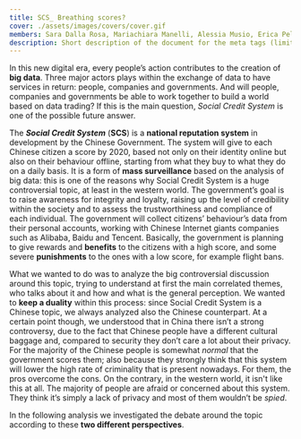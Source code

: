 ```yaml
---
title: SCS_ Breathing scores?
cover: ./assets/images/covers/cover.gif
members: Sara Dalla Rosa, Mariachiara Manelli, Alessia Musio, Erica Pellegatta, Camilla Pilotto, Yi Wang
description: Short description of the document for the meta tags (limit to 150 characters, longer will be cut by search engines)
---
```

In this new digital era, every people’s action contributes to the creation of <strong>big data</strong>. Three major actors plays within the exchange of data to have services in return: people, companies and governments.
And will people, companies and governments be able to work together to build a world based on data trading?
If this is the main question, <i>Social Credit System</i> is one of the possible future answer.

The <i><strong>Social Credit System</strong></i> (<strong>SCS</strong>) is a <strong>national reputation system</strong> in development by the Chinese Government. The system will give to each Chinese citizen a score by 2020, based not only on their identity online but also on their behaviour offline, starting from what they buy to what they do on a daily basis. It is a form of <strong>mass surveillance</strong> based on the analysis of big data: this is one of the reasons why Social Credit System is a huge controversial topic, at least in the western world.
The government’s goal is to raise awareness for integrity and loyalty, raising up the level of credibility within the society and to assess the trustworthiness and compliance of each individual. The government will collect citizens’ behaviour’s data from their personal accounts, working with Chinese Internet giants companies such as Alibaba, Baidu and Tencent.
Basically, the government is planning to give rewards and <strong>benefits</strong> to the citizens with a high score, and some severe <strong>punishments</strong> to the ones with a low score, for example flight bans.

What we wanted to do was to analyze the big controversial discussion around this topic, trying to understand at first the main correlated themes, who talks about it and how and what is the general perception. 
We wanted to <strong>keep a duality</strong> within this process: since Social Credit System is a Chinese topic, we always analyzed also the Chinese counterpart. At a certain point though, we understood that in China there isn’t a strong controversy, due to the fact that Chinese people have a different cultural baggage and, compared to security they don’t care a lot about their privacy. For the majority of the Chinese people is somewhat <i>normal</i> that the government scores them; also because they strongly think that this system will lower the high rate of criminality that is present nowadays. For them, the pros overcome the cons.
On the contrary, in the western world, it isn't like this at all. The majority of people are afraid or concerned about this system. They think it’s simply a lack of privacy and most of them wouldn’t be <i>spied</i>.

In the following analysis we investigated the debate around the topic according to these <strong>two different perspectives</strong>.
